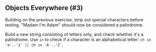 ## Objects Everywhere (#3)

Building on the previous exercise, strip out special characters before testing.
"Madam I'm Adam" should now be considered a palindrome.

<div class="hint">

Build a new string consisting of letters only, and check whether it's
a palindrome. Use `in` to check if a character is an alphabetical letter:
`ch in 'a'..'z' || ch in 'A'..'Z'`.

</div>